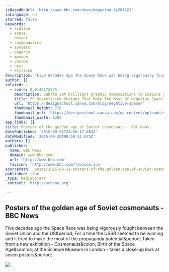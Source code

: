 ```yaml
---
isBasedOnUrl: 'http://www.bbc.com/news/magazine-34281621'
inLanguage: en
starred: false
keywords:
  - sidlina
  - space
  - poster
  - cosmonautics
  - soviets
  - gagarin
  - museum
  - vostok
  - ussr
  - stylised
description: 'Five decades ago the Space Race was being vigorously fought between the Soviet Union and the US. For a time the USSR seemed to be winning and it tried to make the most of the propaganda potential. Taken from a new exhibition - Cosmonauts: Birth of the Space Age, at the Science Museum in London - takes a close-up look at seven posters.'
author: []
related:
  - score: 0.6143173575
    description: Subtle yet brilliant graphic compositions to inspire you.
    title: 50 Mesmerising Designs That Make The Most Of Negative Space - Design School
    url: 'https://designschool.canva.com/blog/negative-space/'
    thumbnail_height: 720
    thumbnail_url: 'https://designschool.canva.com/wp-content/uploads/sites/2/2015/07/50-Mesmerising-Designs-That-Make-The-Most-Of-Negative-Space_Facebook.png'
    thumbnail_width: 1280
app_links: []
title: Posters of the golden age of Soviet cosmonauts - BBC News
datePublished: '2015-09-21T22:56:17.683Z'
dateModified: '2015-09-20T08:59:11.675Z'
authors: []
publisher:
  name: BBC News
  domain: www.bbc.com
  url: 'http://www.bbc.com'
  favicon: 'http://www.bbc.com/favicon.ico'
sourcePath: _posts/2015-09-21-posters-of-the-golden-age-of-soviet-cosmonauts-bbc-news.md
published: true
_type: MediaObject
_context: 'http://schema.org'

---
```

<article style=""><h1>Posters of the golden age of Soviet cosmonauts - BBC News</h1><p>Five decades ago the Space Race was being vigorously fought between the Soviet Union and the US&amp;period; For a time the USSR seemed to be winning and it tried to make the most of the propaganda potential&amp;period; Taken from a new exhibition - Cosmonauts&amp;colon; Birth of the Space Age&amp;comma; at the Science Museum in London - takes a close-up look at seven posters&amp;period;</p><img src="http://ichef.bbci.co.uk/news/1024/cpsprodpb/F942/production/_85601836_1024-poster-6-a.jpg" /></article>